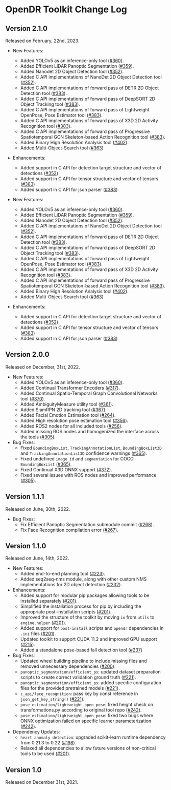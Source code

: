 # OpenDR Toolkit Change Log

## Version 2.1.0
Released on February, 22nd, 2023.

  - New Features:
    - Added YOLOv5 as an inference-only tool ([#360](https://github.com/opendr-eu/opendr/pull/360)).
    - Added Efficient LiDAR Panoptic Segmentation ([#359](https://github.com/opendr-eu/opendr/pull/359)).
    - Added Nanodet 2D Object Detection tool ([#352](https://github.com/opendr-eu/opendr/pull/352)).
    - Added C API implementations of NanoDet 2D Object Detection tool ([#352](https://github.com/opendr-eu/opendr/pull/352)).
    - Added C API implementations of forward pass of DETR 2D Object Detection tool ([#383](https://github.com/opendr-eu/opendr/pull/383)).
    - Added C API implementations of forward pass of DeepSORT 2D Object Tracking tool ([#383](https://github.com/opendr-eu/opendr/pull/383)).
    - Added C API implementations of forward pass of Lightweight OpenPose, Pose Estimator tool ([#383](https://github.com/opendr-eu/opendr/pull/383)).
    - Added C API implementations of forward pass of X3D 2D Activity Recognition tool ([#383](https://github.com/opendr-eu/opendr/pull/383)).
    - Added C API implementations of forward pass of Progressive Spatiotemporal GCN Skeleton-based Action Recognition tool ([#383](https://github.com/opendr-eu/opendr/pull/383)).
    - Added Binary High Resolution Analysis tool ([#402](https://github.com/opendr-eu/opendr/pull/402)).
    - Added Multi-Object-Search tool ([#363](https://github.com/opendr-eu/opendr/pull/363))
  - Enhancements:
    - Added support in C API for detection target structure and vector of detections ([#352](https://github.com/opendr-eu/opendr/pull/352))
    - Added support in C API for tensor structure and vector of tensors ([#383](https://github.com/opendr-eu/opendr/pull/383))
    - Added support in C API for json parser ([#383](https://github.com/opendr-eu/opendr/pull/383))

  - New Features:
    - Added YOLOv5 as an inference-only tool ([#360](https://github.com/opendr-eu/opendr/pull/360)).
    - Added Efficient LiDAR Panoptic Segmentation ([#359](https://github.com/opendr-eu/opendr/pull/359)).
    - Added Nanodet 2D Object Detection tool ([#352](https://github.com/opendr-eu/opendr/pull/352)).
    - Added C API implementations of NanoDet 2D Object Detection tool ([#352](https://github.com/opendr-eu/opendr/pull/352)).
    - Added C API implementations of forward pass of DETR 2D Object Detection tool ([#383](https://github.com/opendr-eu/opendr/pull/383)).
    - Added C API implementations of forward pass of DeepSORT 2D Object Tracking tool ([#383](https://github.com/opendr-eu/opendr/pull/383)).
    - Added C API implementations of forward pass of Lightweight OpenPose, Pose Estimator tool ([#383](https://github.com/opendr-eu/opendr/pull/383)).
    - Added C API implementations of forward pass of X3D 2D Activity Recognition tool ([#383](https://github.com/opendr-eu/opendr/pull/383)).
    - Added C API implementations of forward pass of Progressive Spatiotemporal GCN Skeleton-based Action Recognition tool ([#383](https://github.com/opendr-eu/opendr/pull/383)).
    - Added Binary High Resolution Analysis tool ([#402](https://github.com/opendr-eu/opendr/pull/402)).
    - Added Multi-Object-Search tool ([#363](https://github.com/opendr-eu/opendr/pull/363))
  - Enhancements:
    - Added support in C API for detection target structure and vector of detections ([#352](https://github.com/opendr-eu/opendr/pull/352))
    - Added support in C API for tensor structure and vector of tensors ([#383](https://github.com/opendr-eu/opendr/pull/383))
    - Added support in C API for json parser ([#383](https://github.com/opendr-eu/opendr/pull/383))

## Version 2.0.0
Released on December, 31st, 2022.

  - New Features:
    - Added YOLOv5 as an inference-only tool ([#360](https://github.com/opendr-eu/opendr/pull/360)).
    - Added Continual Transformer Encoders ([#317](https://github.com/opendr-eu/opendr/pull/317)).
    - Added Continual Spatio-Temporal Graph Convolutional Networks tool ([#370](https://github.com/opendr-eu/opendr/pull/370)).
    - Added AmbiguityMeasure utility tool ([#361](https://github.com/opendr-eu/opendr/pull/361)).
    - Added SiamRPN 2D tracking tool ([#367](https://github.com/opendr-eu/opendr/pull/367)).
    - Added Facial Emotion Estimation tool ([#264](https://github.com/opendr-eu/opendr/pull/264)).
    - Added High resolution pose estimation tool ([#356](https://github.com/opendr-eu/opendr/pull/356)).
    - Added ROS2 nodes for all included tools ([#256](https://github.com/opendr-eu/opendr/pull/256)).
    - Added missing ROS nodes and homogenized the interface across the tools ([#305](https://github.com/opendr-eu/opendr/issues/305)).
  - Bug Fixes:
    - Fixed `BoundingBoxList`, `TrackingAnnotationList`, `BoundingBoxList3D` and `TrackingAnnotationList3D` confidence warnings ([#365](https://github.com/opendr-eu/opendr/pull/365)).
    - Fixed undefined `image_id` and `segmentation` for COCO `BoundingBoxList` ([#365](https://github.com/opendr-eu/opendr/pull/365)).
    - Fixed Continual X3D ONNX support ([#372](https://github.com/opendr-eu/opendr/pull/372)).
    - Fixed several issues with ROS nodes and improved performance ([#305](https://github.com/opendr-eu/opendr/issues/305)).

## Version 1.1.1
Released on June, 30th, 2022.

  - Bug Fixes:
    - Fix Efficient Panoptic Segmentation submodule commit ([#268](https://github.com/opendr-eu/opendr/pull/268)).
    - Fix Face Recognition compilation error ([#267](https://github.com/opendr-eu/opendr/pull/267)).

## Version 1.1.0
Released on June, 14th, 2022.

  - New Features:
    - Added end-to-end planning tool ([#223](https://github.com/opendr-eu/opendr/pull/223)).
    - Added seq2seq-nms module, along with other custom NMS implementations for 2D object detection.([#232](https://github.com/opendr-eu/opendr/pull/232)).
  - Enhancements:
    - Added support for modular pip packages allowing tools to be installed separately ([#201](https://github.com/opendr-eu/opendr/pull/201)).
    - Simplified the installation process for pip by including the appropriate post-installation scripts ([#201](https://github.com/opendr-eu/opendr/pull/201)).
    - Improved the structure of the toolkit by moving `io` from `utils` to `engine.helper` ([#201](https://github.com/opendr-eu/opendr/pull/201)).
    - Added support for `post-install` scripts and `opendr` dependencies in `.ini` files  ([#201](https://github.com/opendr-eu/opendr/pull/201)).
    - Updated toolkit to support CUDA 11.2 and improved GPU support ([#215](https://github.com/opendr-eu/opendr/pull/215)).
    - Added a standalone pose-based fall detection tool ([#237](https://github.com/opendr-eu/opendr/pull/237))
  - Bug Fixes:
    - Updated wheel building pipeline to include missing files and removed unnecessary dependencies ([#200](https://github.com/opendr-eu/opendr/pull/200)).
    - `panoptic_segmentation/efficient_ps`: updated dataset preparation scripts to create correct validation ground truth ([#221](https://github.com/opendr-eu/opendr/pull/221)).
    - `panoptic_segmentation/efficient_ps`: added specific configuration files for the provided pretrained models ([#221](https://github.com/opendr-eu/opendr/pull/221)).
    - `c_api/face_recognition`: pass key by const reference in `json_get_key_string()` ([#221](https://github.com/opendr-eu/opendr/pull/221)).
    - `pose_estimation/lightweight_open_pose`: fixed height check on transformations.py according to original tool repo ([#242](https://github.com/opendr-eu/opendr/pull/242)).
    - `pose_estimation/lightweight_open_pose`: fixed two bugs where ONNX optimization failed on specific learner parameterization ([#242](https://github.com/opendr-eu/opendr/pull/242)).
  - Dependency Updates:
    - `heart anomaly detection`: upgraded scikit-learn runtime dependency from 0.21.3 to 0.22 ([#198](https://github.com/opendr-eu/opendr/pull/198)).
    - Relaxed all dependencies to allow future versions of non-critical tools to be used ([#201](https://github.com/opendr-eu/opendr/pull/201)).


## Version 1.0
Released on December 31st, 2021.
